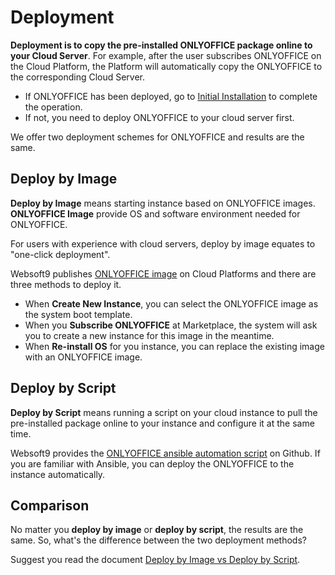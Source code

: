 # Deployment

**Deployment is to copy the pre-installed ONLYOFFICE package online to your Cloud Server**. For example, after the user subscribes ONLYOFFICE on the Cloud Platform, the Platform will automatically copy the ONLYOFFICE to the corresponding Cloud Server.

- If ONLYOFFICE has been deployed, go to [Initial Installation](/stack-installation.md) to complete the operation.
- If not, you need to deploy ONLYOFFICE to your cloud server first.

We offer two deployment schemes for ONLYOFFICE and results are the same.

## Deploy by Image

**Deploy by Image** means starting instance based on ONLYOFFICE images. **ONLYOFFICE Image** provide OS and software environment needed for ONLYOFFICE.

For users with experience with cloud servers, deploy by image equates to "one-click deployment". 

Websoft9 publishes [ONLYOFFICE image](https://apps.websoft9.com/onlyoffice) on Cloud Platforms and there are three methods to deploy it.

* When **Create New Instance**, you can select the ONLYOFFICE image as the system boot template.
* When you **Subscribe ONLYOFFICE** at Marketplace, the system will ask you to create a new instance for this image in the meantime.
* When **Re-install OS** for you instance, you can replace the existing image with an ONLYOFFICE image.

## Deploy by Script

**Deploy by Script** means running a script on your cloud instance to pull the pre-installed package online to your instance and configure it at the same time.

Websoft9 provides the [ONLYOFFICE ansible automation script](https://github.com/Websoft9/ansible-onlyoffice) on Github. If you are familiar with Ansible, you can deploy the ONLYOFFICE to the instance automatically.

## Comparison

No matter you **deploy by image** or **deploy by script**, the results are the same. So, what's the difference between the two deployment methods?

Suggest you read the document [Deploy by Image vs Deploy by Script](https://support.websoft9.com/docs/faq/bz-product.html#deployment-comparison).